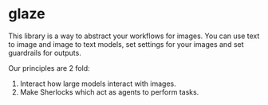 # glaze

This library is a way to abstract your workflows for images. You can use text to image and image to text models, set settings for your images and set guardrails for outputs. 

Our principles are 2 fold:

1. Interact how large models interact with images. 
2. Make Sherlocks which act as agents to perform tasks. 
